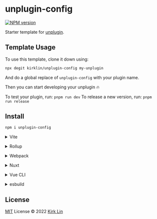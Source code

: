 # unplugin-config

[![NPM version](https://img.shields.io/npm/v/unplugin-config?color=a1b858&label=)](https://www.npmjs.com/package/unplugin-config)

Starter template for [unplugin](https://github.com/unjs/unplugin).

## Template Usage

To use this template, clone it down using:

```bash
npx degit kirklin/unplugin-config my-unplugin
```

And do a global replace of `unplugin-config` with your plugin name.

Then you can start developing your unplugin 🔥

To test your plugin, run: `pnpm run dev`
To release a new version, run: `pnpm run release`

## Install

```bash
npm i unplugin-config
```

<details>
<summary>Vite</summary><br>

```ts
// vite.config.ts
import Starter from "unplugin-config/vite";

export default defineConfig({
  plugins: [
    Starter({ /* options */ }),
  ],
});
```

Example: [`playground/`](./playground/)

<br></details>

<details>
<summary>Rollup</summary><br>

```ts
// rollup.config.js
import Starter from "unplugin-config/rollup";

export default {
  plugins: [
    Starter({ /* options */ }),
  ],
};
```

<br></details>


<details>
<summary>Webpack</summary><br>

```ts
// webpack.config.js
module.exports = {
  /* ... */
  plugins: [
    require("unplugin-config/webpack")({ /* options */ })
  ]
};
```

<br></details>

<details>
<summary>Nuxt</summary><br>

```ts
// nuxt.config.js
export default {
  buildModules: [
    ["unplugin-config/nuxt", { /* options */ }],
  ],
};
```

> This module works for both Nuxt 2 and [Nuxt Vite](https://github.com/nuxt/vite)

<br></details>

<details>
<summary>Vue CLI</summary><br>

```ts
// vue.config.js
module.exports = {
  configureWebpack: {
    plugins: [
      require("unplugin-config/webpack")({ /* options */ }),
    ],
  },
};
```

<br></details>

<details>
<summary>esbuild</summary><br>

```ts
// esbuild.config.js
import { build } from "esbuild";
import Starter from "unplugin-config/esbuild";

build({
  plugins: [Starter()],
});
```

<br></details>


## License

[MIT](./LICENSE) License © 2022 [Kirk Lin](https://github.com/kirklin)
